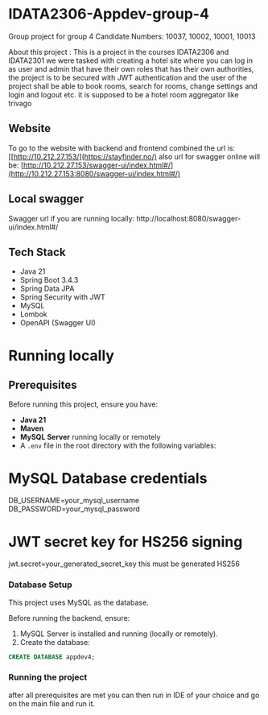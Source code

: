 # IDATA2306-Appdev-group-4
Group project for group 4 
Candidate Numbers: 10037, 10002, 10001, 10013

About this project : This is a project in the courses IDATA2306 and IDATA2301 
we were tasked with creating a hotel site where you can log in as user and admin that have their own roles that has their own 
authorities, the project is to be secured with JWT authentication and the user of the project shall be able to book rooms,
search for rooms, change settings and login and logout etc. it is supposed to be a hotel room aggregator like trivago

## Website
To go to the website with backend and frontend combined the url is: [[http://10.212.27.153/](https://stayfinder.no/)
also url for swagger online will be:  [http://10.212.27.153/swagger-ui/index.html#/](http://10.212.27.153:8080/swagger-ui/index.html#/)

## Local swagger 
Swagger url if you are running locally: http://localhost:8080/swagger-ui/index.html#/

## Tech Stack
- Java 21
- Spring Boot 3.4.3
- Spring Data JPA
- Spring Security with JWT
- MySQL
- Lombok
- OpenAPI (Swagger UI)

# Running locally

## Prerequisites

Before running this project, ensure you have:

- **Java 21**
- **Maven**
- **MySQL Server** running locally or remotely
- A `.env` file in the root directory with the following variables:

# MySQL Database credentials
  DB_USERNAME=your_mysql_username
  DB_PASSWORD=your_mysql_password

# JWT secret key for HS256 signing
  jwt.secret=your_generated_secret_key
  this must be generated HS256

### Database Setup

This project uses MySQL as the database.

Before running the backend, ensure:

1. MySQL Server is installed and running (locally or remotely).
2. Create the database:

```sql
CREATE DATABASE appdev4;
```

### Running the project
after all prerequisites are met you can then run in IDE of your choice and go on the main file and run it.



